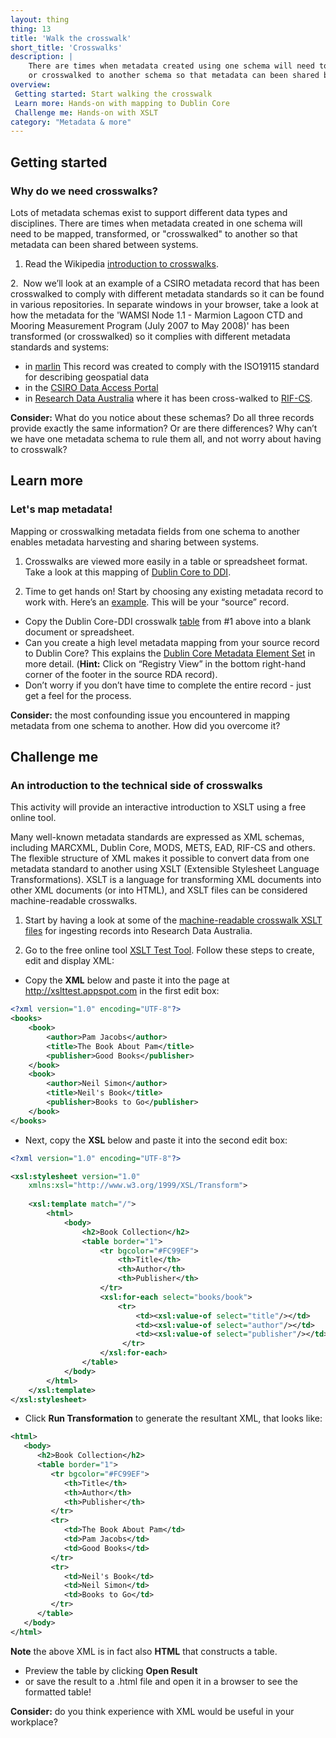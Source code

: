 ```yaml
---
layout: thing
thing: 13
title: 'Walk the crosswalk'
short_title: 'Crosswalks'
description: |
    There are times when metadata created using one schema will need to be transformed
    or crosswalked to another schema so that metadata can been shared between systems.
overview:
 Getting started: Start walking the crosswalk
 Learn more: Hands-on with mapping to Dublin Core
 Challenge me: Hands-on with XSLT
category: "Metadata & more"
---
```

## Getting started
### Why do we need crosswalks?

Lots of metadata schemas exist to support
different data types and disciplines. There are times when metadata
created in one schema will need to be mapped, transformed, or "crosswalked" to
another so that metadata can been shared between systems.

1. Read the Wikipedia [introduction to
crosswalks](https://en.wikipedia.org/wiki/Schema_crosswalk).

2.  Now we’ll look at an example of a CSIRO metadata record that has been
crosswalked to comply with different metadata standards so it can be
found in various repositories. In separate windows in your browser, take
a look at how the metadata for the 'WAMSI Node 1.1 - Marmion Lagoon CTD and Mooring Measurement Program (July 2007 to May 2008)' has been transformed (or crosswalked) so it complies with different metadata standards and
systems:

-   in [marlin](http://www.marine.csiro.au/marq/edd_search.Browse_Citation?txtSession=8603)
    This record was created to comply with the ISO19115 standard for
    describing geospatial data
-   in the [CSIRO Data Access Portal](http://doi.org/10.4225/08/50F624A9E6D5C "CSIRO data access portal - record")
-   in [Research Data Australia](https://researchdata.ands.org.au/wamsi-node-11-2007-2008/444960/ "Research data Australia record") where it has been cross-walked to [RIF-CS](https://documentation.ands.org.au/display/DOC/About+RIF-CS).

**Consider:** What do you notice about these schemas? Do all three
records provide exactly the same information? Or are there differences?
Why can’t we have one metadata schema to rule them all, and not worry
about having to crosswalk?

## Learn more
### Let's map metadata!

Mapping or crosswalking metadata fields from one schema to another enables
metadata harvesting and sharing between systems.

1. Crosswalks are viewed more easily in a table or spreadsheet format.
Take a look at this mapping of [Dublin Core to DDI](http://www.ddialliance.org/resources/ddi-profiles/dc "Dublin core example").

2. Time to get hands on! Start by choosing any existing metadata record
to work with. Here’s an [example](https://researchdata.ands.org.au/eeg-perception-microtones-information-stimuli).
This will be your “source” record. 
-  Copy the Dublin Core-DDI crosswalk [table](http://www.ddialliance.org/resources/ddi-profiles/dc "DDI crosswalk table")
from \#1 above into a blank document or spreadsheet. 
-  Can you create a high level metadata mapping from your source record to Dublin Core? This explains the [Dublin Core Metadata Element Set](https://www.dublincore.org/specifications/dublin-core/dcmi-terms/#section-3 "Dublin core set explained in more detail") in more detail. (**Hint:** Click on
“Registry View” in the bottom right-hand corner of the footer in the source RDA
record). 
-  Don’t worry if you don’t have time to complete the entire record - just
get a feel for the process.

**Consider:** the most confounding issue you encountered in mapping metadata from one schema to another. How did you overcome it?

## Challenge me
### An introduction to the technical side of crosswalks

This activity will provide an interactive introduction to XSLT using a
free online tool.

Many well-known metadata standards are expressed as XML schemas,
including MARCXML, Dublin Core, MODS, METS, EAD, RIF-CS and others. The
flexible structure of XML makes it possible to convert data from one
metadata standard to another using XSLT (Extensible Stylesheet
Language Transformations). XSLT is a language for transforming XML documents
into other XML documents (or into HTML), and XSLT files can be considered machine-readable crosswalks.

1. Start by having a look at some of the [machine-readable crosswalk XSLT files](http://www.ands.org.au/online-services/rif-cs-schema/crosswalks-transform-your-metadata "Research Data Australia crosswalks") for ingesting records into Research Data Australia.

2. Go to the free online tool [XSLT Test Tool](http://xslttest.appspot.com/ "XSLT test tool").
Follow these steps to create, edit and display XML:

-  Copy the **XML** below and paste it into the page at http://xslttest.appspot.com in the first edit box:

```xml
<?xml version="1.0" encoding="UTF-8"?>
<books>
    <book>
        <author>Pam Jacobs</author>
        <title>The Book About Pam</title>
        <publisher>Good Books</publisher>
    </book>
    <book>
        <author>Neil Simon</author>
        <title>Neil's Book</title>
        <publisher>Books to Go</publisher>
    </book>
</books>
```

- Next, copy the **XSL** below and paste it into the second edit box:

```xml
<?xml version="1.0" encoding="UTF-8"?>

<xsl:stylesheet version="1.0"
    xmlns:xsl="http://www.w3.org/1999/XSL/Transform">
    
    <xsl:template match="/">
        <html>
            <body>
                <h2>Book Collection</h2>
                <table border="1">
                    <tr bgcolor="#FC99EF">
                        <th>Title</th>
                        <th>Author</th>
                        <th>Publisher</th>
                    </tr>
                    <xsl:for-each select="books/book">
                        <tr>
                            <td><xsl:value-of select="title"/></td>
                            <td><xsl:value-of select="author"/></td>
                            <td><xsl:value-of select="publisher"/></td>
                         </tr>
                    </xsl:for-each>
                </table>
            </body>
        </html>
    </xsl:template>
</xsl:stylesheet>
```

-  Click **Run Transformation** to generate the resultant XML, that looks like:

```xml
<html>
   <body>
      <h2>Book Collection</h2>
      <table border="1">
         <tr bgcolor="#FC99EF">
            <th>Title</th>
            <th>Author</th>
            <th>Publisher</th>
         </tr>
         <tr>
            <td>The Book About Pam</td>
            <td>Pam Jacobs</td>
            <td>Good Books</td>
         </tr>
         <tr>
            <td>Neil's Book</td>
            <td>Neil Simon</td>
            <td>Books to Go</td>
         </tr>
      </table>
   </body>
</html>
```

**Note** the above XML is in fact also **HTML** that constructs a table.

- Preview the table by clicking **Open Result**
- or save the result to a .html file and open it in a browser to see the formatted table!

**Consider:** do you think experience with XML would be useful in your
workplace?
